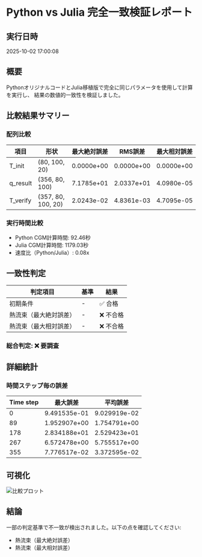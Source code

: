 # Python vs Julia 完全一致検証レポート

## 実行日時
2025-10-02 17:00:08

## 概要
PythonオリジナルコードとJulia移植版で完全に同じパラメータを使用して計算を実行し、
結果の数値的一致性を検証しました。

## 比較結果サマリー

### 配列比較

| 項目 | 形状 | 最大絶対誤差 | RMS誤差 | 最大相対誤差 |
|------|------|--------------|---------|-------------|
| T_init | (80, 100, 20) | 0.0000e+00 | 0.0000e+00 | 0.0000e+00 |
| q_result | (356, 80, 100) | 7.1785e+01 | 2.0337e+01 | 4.0980e-05 |
| T_verify | (357, 80, 100, 20) | 2.0243e-02 | 4.8361e-03 | 4.7095e-05 |

### 実行時間比較

- Python CGM計算時間: 92.46秒
- Julia CGM計算時間: 1179.03秒
- 速度比（Python/Julia）: 0.08x

## 一致性判定

| 判定項目 | 基準 | 結果 |
|---------|------|------|
| 初期条件 | - | ✅ 合格 |
| 熱流束（最大絶対誤差） | - | ❌ 不合格 |
| 熱流束（最大相対誤差） | - | ❌ 不合格 |

### 総合判定: ❌ 要調査

## 詳細統計

### 時間ステップ毎の誤差

| Time step | 最大誤差 | 平均誤差 |
|-----------|----------|----------|
|   0 | 9.491535e-01 | 9.029919e-02 |
|  89 | 1.952907e+00 | 1.754791e+00 |
| 178 | 2.834188e+01 | 2.529423e+01 |
| 267 | 6.572478e+00 | 5.755517e+00 |
| 355 | 7.776517e-02 | 3.372595e-02 |

## 可視化

![比較プロット](comparison_plots.png)

## 結論

一部の判定基準で不一致が検出されました。以下の点を確認してください:

- 熱流束（最大絶対誤差）
- 熱流束（最大相対誤差）
